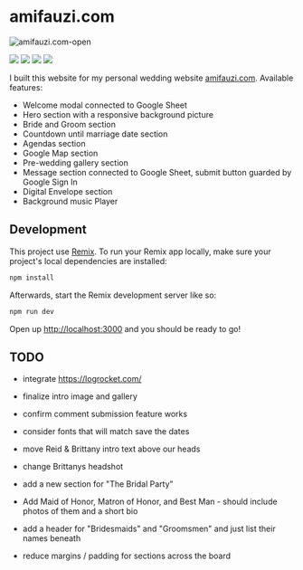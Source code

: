 # amifauzi.com

![amifauzi.com-open](https://socialify.git.ci/fauzialz/amifauzi.com-open/image?font=Inter&forks=1&language=1&owner=1&pattern=Circuit%20Board&pulls=1&stargazers=1&theme=Light)

<img src="https://img.shields.io/badge/React-20232A?style=for-the-badge&logo=react&logoColor=61DAFB" /> <img src="https://img.shields.io/badge/TypeScript-007ACC?style=for-the-badge&logo=typescript&logoColor=white" /> <img src="https://img.shields.io/badge/Tailwind_CSS-38B2AC?style=for-the-badge&logo=tailwind-css&logoColor=white" /> <img src="https://img.shields.io/badge/Google%20Sheets-34A853?style=for-the-badge&logo=google-sheets&logoColor=white" />

I built this website for my personal wedding website [amifauzi.com](https://www.amifauzi.com/?to=Rekan+Developer).
Available features:

- Welcome modal connected to Google Sheet
- Hero section with a responsive background picture
- Bride and Groom section
- Countdown until marriage date section
- Agendas section
- Google Map section
- Pre-wedding gallery section
- Message section connected to Google Sheet, submit button guarded by Google Sign In
- Digital Envelope section
- Background music Player

## Development

This project use [Remix](https://remix.run/docs). To run your Remix app locally, make sure your project's local dependencies are installed:

```sh
npm install
```

Afterwards, start the Remix development server like so:

```sh
npm run dev
```

Open up [http://localhost:3000](http://localhost:3000) and you should be ready to go!

## TODO
- integrate https://logrocket.com/
- finalize intro image and gallery
- confirm comment submission feature works

- consider fonts that will match save the dates
- move Reid & Brittany intro text above our heads
- change Brittanys headshot
- add a new section for "The Bridal Party"
- Add Maid of Honor, Matron of Honor, and Best Man - should include photos of them and a short bio
- add a header for "Bridesmaids" and "Groomsmen" and just list their names beneath
- reduce margins / padding for sections across the board
